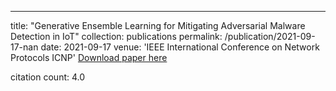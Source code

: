 ---
title: "Generative Ensemble Learning for Mitigating Adversarial Malware Detection in IoT"
collection: publications
permalink: /publication/2021-09-17-nan
date: 2021-09-17
venue: 'IEEE International Conference on Network Protocols ICNP'
[Download paper here](https://scholar.google.com/citations?view_op=view_citation&hl=en&user=CCckbEUAAAAJ&cstart=20&pagesize=80&citation_for_view=CCckbEUAAAAJ:4X0JR2_MtJMC)

citation count: 4.0